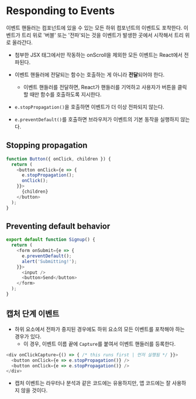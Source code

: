 # Responding to Events

이벤트 핸들러는 컴포넌트에 있을 수 있는 모든 하위 컴포넌트의 이벤트도 포착한다. 이벤트가 트리 위로 '버블' 또는 '전파'되는 것을 이벤트가 발생한 곳에서 시작해서 트리 위로 올라간다.

- 첨부한 JSX 태그에서만 작동하는 onScroll을 제외한 모든 이벤트는 React에서 전파된다.
- 이벤트 핸들러에 전달되는 함수는 호출하는 게 아니라 **전달**되어야 한다.
  - 이벤트 핸들러를 전달하면, React가 핸들러를 기억하고 사용자가 버튼을 클릭할 때만 함수를 호출하도록 지시한다.

- `e.stopPropagation()`을 호출하면 이벤트가 더 이상 전파되지 않는다.
- `e.preventDefault()`를 호출하면 브라우저가 이벤트의 기본 동작을 실행하지 않는다.

## Stopping propagation

```js
function Button({ onClick, children }) {
  return (
    <button onClick={e => {
      e.stopPropagation();
      onClick();
    }}>
      {children}
    </button>
  );
}
```

## Preventing default behavior

```js
export default function Signup() {
  return (
    <form onSubmit={e => {
      e.preventDefault();
      alert('Submitting!');
    }}>
      <input />
      <button>Send</button>
    </form>
  );
}
```

## 캡처 단계 이벤트

- 하위 요소에서 전파가 중지된 경우에도 하위 요소의 모든 이벤트를 포착해야 하는 경우가 있다.
  - 이 경우, 이벤트 이름 끝에 `Capture`를 붙여서 이벤트 핸들러를 등록한다.

```js
<div onClickCapture={() => { /* this runs first | 먼저 실행됨 */ }}>
  <button onClick={e => e.stopPropagation()} />
  <button onClick={e => e.stopPropagation()} />
</div>
```

- 캡처 이벤트는 라우터나 분석과 같은 코드에는 유용하지만, 앱 코드에는 잘 사용하지 않을 것이다.

